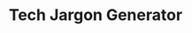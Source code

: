 ---
title: "Tech Jargon Generator"
description: "A simple app that takes in your input and creates a complex explanation you can tell your manager or you client. Uses AI under the hood (Claude AI) and a custom fallback algorithm"
url: "https://github.com/sixaphone/tech-jargon"
source: "https://github.com/sixaphone/tech-jargon"
featured: false
techs: ["NextJS", "Claude", "AI"]
--- 